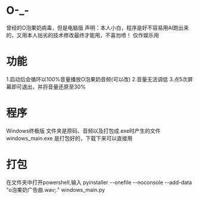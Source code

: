 # O-_-
曾经的O泡果奶病毒，但是电脑版
声明：本人小白，程序是好不容易用AI跑出来的，又用本人拙劣的技术修改最终才能用，不喜勿喷！
仅作娱乐用
# 功能
1.启动后会循环以100%音量播放O泡果奶音频(可以改)
2.音量无法调低
3.点5次屏幕即可退出，并将音量还原至30%
# 程序
Windows终极版 文件夹是原码、音频以及打包成.exe时产生的文件
windows_main.exe 是打包好的，下载下来可以直接用
# 打包
在文件夹中打开powershell,输入   pyinstaller --onefile --noconsole --add-data "o泡果奶广告曲.wav;." windows_main.py
